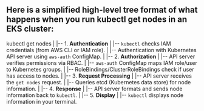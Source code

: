## Here is a simplified high-level tree format of what happens when you run kubectl get nodes in an EKS cluster:

kubectl get nodes
|
|-- 1. **Authentication**
|   |-- `kubectl` checks IAM credentials (from AWS CLI or IAM role).
|   |-- Authentication with Kubernetes API server using `aws-auth` ConfigMap.
|
|-- 2. **Authorization**
|   |-- API server verifies permissions via RBAC.
|   |-- `aws-auth` ConfigMap maps IAM role/user to Kubernetes groups.
|   |-- RoleBindings/ClusterRoleBindings check if user has access to nodes.
|
|-- 3. **Request Processing**
|   |-- API server receives the `get nodes` request.
|   |-- Queries etcd (Kubernetes data store) for node information.
|
|-- 4. **Response**
|   |-- API server formats and sends node information back to `kubectl`.
|
|-- 5. **Display**
|   |-- `kubectl` displays node information in your terminal.
